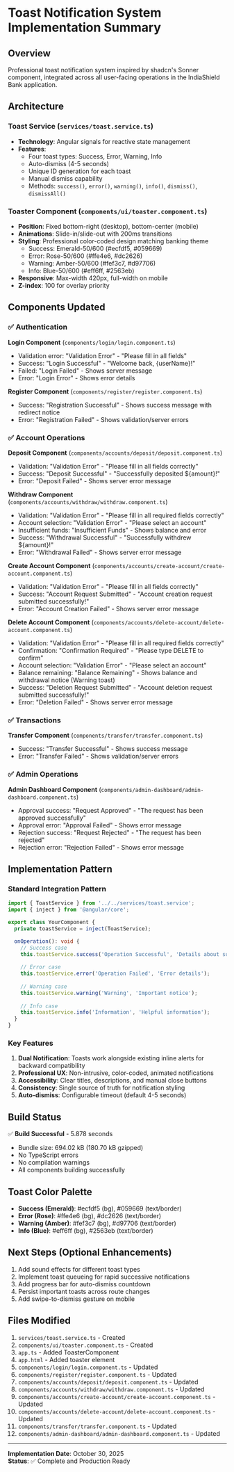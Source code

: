 # Toast Notification System Implementation Summary

## Overview
Professional toast notification system inspired by shadcn's Sonner component, integrated across all user-facing operations in the IndiaShield Bank application.

## Architecture

### Toast Service (`services/toast.service.ts`)
- **Technology**: Angular signals for reactive state management
- **Features**:
  - Four toast types: Success, Error, Warning, Info
  - Auto-dismiss (4-5 seconds)
  - Unique ID generation for each toast
  - Manual dismiss capability
  - Methods: `success()`, `error()`, `warning()`, `info()`, `dismiss()`, `dismissAll()`

### Toaster Component (`components/ui/toaster.component.ts`)
- **Position**: Fixed bottom-right (desktop), bottom-center (mobile)
- **Animations**: Slide-in/slide-out with 200ms transitions
- **Styling**: Professional color-coded design matching banking theme
  - Success: Emerald-50/600 (#ecfdf5, #059669)
  - Error: Rose-50/600 (#ffe4e6, #dc2626)
  - Warning: Amber-50/600 (#fef3c7, #d97706)
  - Info: Blue-50/600 (#eff6ff, #2563eb)
- **Responsive**: Max-width 420px, full-width on mobile
- **Z-index**: 100 for overlay priority

## Components Updated

### ✅ Authentication
**Login Component** (`components/login/login.component.ts`)
- Validation error: "Validation Error" - "Please fill in all fields"
- Success: "Login Successful" - "Welcome back, {userName}!"
- Failed: "Login Failed" - Shows server message
- Error: "Login Error" - Shows error details

**Register Component** (`components/register/register.component.ts`)
- Success: "Registration Successful" - Shows success message with redirect notice
- Error: "Registration Failed" - Shows validation/server errors

### ✅ Account Operations
**Deposit Component** (`components/accounts/deposit/deposit.component.ts`)
- Validation: "Validation Error" - "Please fill in all fields correctly"
- Success: "Deposit Successful" - "Successfully deposited ${amount}!"
- Error: "Deposit Failed" - Shows server error message

**Withdraw Component** (`components/accounts/withdraw/withdraw.component.ts`)
- Validation: "Validation Error" - "Please fill in all required fields correctly"
- Account selection: "Validation Error" - "Please select an account"
- Insufficient funds: "Insufficient Funds" - Shows balance and error
- Success: "Withdrawal Successful" - "Successfully withdrew ${amount}!"
- Error: "Withdrawal Failed" - Shows server error message

**Create Account Component** (`components/accounts/create-account/create-account.component.ts`)
- Validation: "Validation Error" - "Please fill in all fields correctly"
- Success: "Account Request Submitted" - "Account creation request submitted successfully!"
- Error: "Account Creation Failed" - Shows server error message

**Delete Account Component** (`components/accounts/delete-account/delete-account.component.ts`)
- Validation: "Validation Error" - "Please fill in all required fields correctly"
- Confirmation: "Confirmation Required" - "Please type DELETE to confirm"
- Account selection: "Validation Error" - "Please select an account"
- Balance remaining: "Balance Remaining" - Shows balance and withdrawal notice (Warning toast)
- Success: "Deletion Request Submitted" - "Account deletion request submitted successfully!"
- Error: "Deletion Failed" - Shows server error message

### ✅ Transactions
**Transfer Component** (`components/transfer/transfer.component.ts`)
- Success: "Transfer Successful" - Shows success message
- Error: "Transfer Failed" - Shows validation/server errors

### ✅ Admin Operations
**Admin Dashboard Component** (`components/admin-dashboard/admin-dashboard.component.ts`)
- Approval success: "Request Approved" - "The request has been approved successfully"
- Approval error: "Approval Failed" - Shows error message
- Rejection success: "Request Rejected" - "The request has been rejected"
- Rejection error: "Rejection Failed" - Shows error message

## Implementation Pattern

### Standard Integration Pattern
```typescript
import { ToastService } from '../../services/toast.service';
import { inject } from '@angular/core';

export class YourComponent {
  private toastService = inject(ToastService);

  onOperation(): void {
    // Success case
    this.toastService.success('Operation Successful', 'Details about success');
    
    // Error case
    this.toastService.error('Operation Failed', 'Error details');
    
    // Warning case
    this.toastService.warning('Warning', 'Important notice');
    
    // Info case
    this.toastService.info('Information', 'Helpful information');
  }
}
```

### Key Features
1. **Dual Notification**: Toasts work alongside existing inline alerts for backward compatibility
2. **Professional UX**: Non-intrusive, color-coded, animated notifications
3. **Accessibility**: Clear titles, descriptions, and manual close buttons
4. **Consistency**: Single source of truth for notification styling
5. **Auto-dismiss**: Configurable timeout (default 4-5 seconds)

## Build Status
✅ **Build Successful** - 5.878 seconds
- Bundle size: 694.02 kB (180.70 kB gzipped)
- No TypeScript errors
- No compilation warnings
- All components building successfully

## Toast Color Palette
- **Success (Emerald)**: #ecfdf5 (bg), #059669 (text/border)
- **Error (Rose)**: #ffe4e6 (bg), #dc2626 (text/border)
- **Warning (Amber)**: #fef3c7 (bg), #d97706 (text/border)
- **Info (Blue)**: #eff6ff (bg), #2563eb (text/border)

## Next Steps (Optional Enhancements)
1. Add sound effects for different toast types
2. Implement toast queueing for rapid successive notifications
3. Add progress bar for auto-dismiss countdown
4. Persist important toasts across route changes
5. Add swipe-to-dismiss gesture on mobile

## Files Modified
1. `services/toast.service.ts` - Created
2. `components/ui/toaster.component.ts` - Created
3. `app.ts` - Added ToasterComponent
4. `app.html` - Added toaster element
5. `components/login/login.component.ts` - Updated
6. `components/register/register.component.ts` - Updated
7. `components/accounts/deposit/deposit.component.ts` - Updated
8. `components/accounts/withdraw/withdraw.component.ts` - Updated
9. `components/accounts/create-account/create-account.component.ts` - Updated
10. `components/accounts/delete-account/delete-account.component.ts` - Updated
11. `components/transfer/transfer.component.ts` - Updated
12. `components/admin-dashboard/admin-dashboard.component.ts` - Updated

---

**Implementation Date**: October 30, 2025  
**Status**: ✅ Complete and Production Ready
